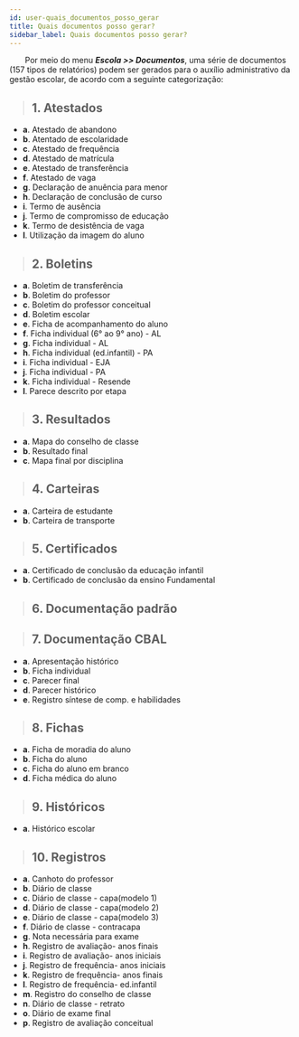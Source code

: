 ```yaml
---
id: user-quais_documentos_posso_gerar
title: Quais documentos posso gerar?  
sidebar_label: Quais documentos posso gerar?
---
```


&nbsp;&nbsp;&nbsp;&nbsp;&nbsp;&nbsp;&nbsp;Por meio do menu ***Escola >> Documentos***, uma série de documentos (157 tipos de relatórios) podem ser gerados para o auxílio administrativo da gestão escolar, de acordo com a seguinte categorização:

>## 1. Atestados

- **a**. Atestado de abandono
- **b**. Atentado de escolaridade
- **c**. Atestado de frequência
- **d**. Atestado de matrícula
- **e**. Atestado de transferência
- **f**. Atestado de vaga
- **g**. Declaração de anuência para menor
- **h**. Declaração de conclusão de curso
- **i**. Termo de ausência
- **j**. Termo de compromisso de educação
- **k**. Termo de desistência de vaga
- **l**. Utilização da imagem do aluno

>## 2. Boletins

- **a**. Boletim de transferência 
- **b**. Boletim do professor
- **c**. Boletim do professor conceitual
- **d**. Boletim escolar
- **e**. Ficha de acompanhamento do aluno
- **f**. Ficha individual (6° ao 9° ano) - AL
- **g**. Ficha individual - AL
- **h**. Ficha individual (ed.infantil) - PA
- **i**. Ficha individual - EJA
- **j**. Ficha individual - PA
- **k**. Ficha individual - Resende
- **l**. Parece descrito por etapa

>## 3. Resultados

- **a**. Mapa do conselho de classe 
- **b**. Resultado final
- **c**. Mapa final por disciplina

>## 4. Carteiras

- **a**. Carteira de estudante
- **b**. Carteira de transporte

>## 5. Certificados

- **a**. Certificado  de conclusão da educação infantil
- **b**. Certificado  de conclusão da ensino Fundamental

>## 6. Documentação padrão

>## 7. Documentação CBAL

- **a**. Apresentação histórico
- **b**. Ficha individual
- **c**. Parecer final
- **d**. Parecer histórico
- **e**. Registro síntese de comp. e habilidades 

>## 8. Fichas

- **a**. Ficha de moradia do aluno
- **b**. Ficha do aluno
- **c**. Ficha do aluno em branco
- **d**. Ficha médica do aluno

>## 9. Históricos

- **a**. Histórico escolar

>## 10. Registros

- **a**. Canhoto do professor
- **b**. Diário de classe
- **c**. Diário de classe - capa(modelo 1)
- **d**. Diário de classe - capa(modelo 2)
- **e**. Diário de classe - capa(modelo 3)
- **f**. Diário de classe - contracapa
- **g**. Nota necessária para exame
- **h**. Registro de avaliação- anos finais 
- **i**. Registro de avaliação- anos iniciais
- **j**. Registro de frequência- anos iniciais 
- **k**. Registro de frequência- anos finais
- **l**. Registro de frequência- ed.infantil
- **m**. Registro do conselho de classe
- **n**. Diário de classe - retrato
- **o**. Diário de exame final 
- **p**. Registro de avaliação conceitual